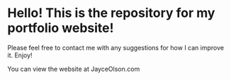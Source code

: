 # Hello! This is the repository for my portfolio website!

Please feel free to contact me with any suggestions for how I can improve it. Enjoy!

You can view the website at JayceOlson.com
